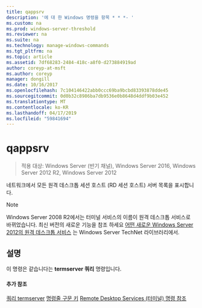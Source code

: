 ```yaml
---
title: qappsrv
description: '에 대 한 Windows 명령을 항목 * * *- '
ms.custom: na
ms.prod: windows-server-threshold
ms.reviewer: na
ms.suite: na
ms.technology: manage-windows-commands
ms.tgt_pltfrm: na
ms.topic: article
ms.assetid: 7df68283-2484-418c-a8f0-d273884919ad
author: coreyp-at-msft
ms.author: coreyp
manager: dongill
ms.date: 10/16/2017
ms.openlocfilehash: 7c104146422abb0ccc69ba9bcbd83393878dde45
ms.sourcegitcommit: 0d0b32c8986ba7db9536e0b8648d4ddf9b03e452
ms.translationtype: MT
ms.contentlocale: ko-KR
ms.lasthandoff: 04/17/2019
ms.locfileid: "59841694"
---
```

# <a name="qappsrv"></a>qappsrv

>적용 대상: Windows Server (반기 채널), Windows Server 2016, Windows Server 2012 R2, Windows Server 2012

네트워크에서 모든 원격 데스크톱 세션 호스트 (RD 세션 호스트) 서버 목록을 표시합니다.

> [!NOTE]
> Windows Server 2008 R2에서는 터미널 서비스의 이름이 원격 데스크톱 서비스로 바뀌었습니다. 최신 버전의 새로운 기능을 참조 하세요 [어떤 새로운 Windows Server 2012의 원격 데스크톱 서비스](https://technet.microsoft.com/library/hh831527) 는 Windows Server TechNet 라이브러리에서.

## <a name="remarks"></a>설명
이 명령은 같습니다는 **termserver 쿼리** 명령입니다.

#### <a name="additional-references"></a>추가 참조
[쿼리 termserver](query-termserver.md)
[명령줄 구문 키](command-line-syntax-key.md)
[Remote Desktop Services &#40;터미널&#41; 명령 참조](remote-desktop-services-terminal-services-command-reference.md)
